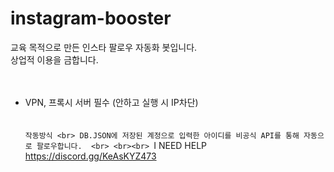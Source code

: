 # instagram-booster <br>
교육 목적으로 만든 인스타 팔로우 자동화 봇입니다. <br>
상업적 이용을 금합니다.<br>
<br><br>
- VPN, 프록시 서버 필수 (안하고 실행 시 IP차단)  <br>
 <br><br>
`작동방식 <br>
DB.JSON에 저장된 계정으로 입력한 아이디를 비공식 API를 통해 자동으로 팔로우합니다.  <br>
<br><br>
`I NEED HELP
https://discord.gg/KeAsKYZ473

